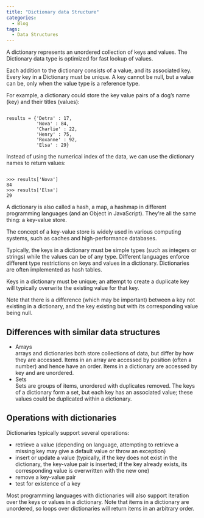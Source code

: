```yaml
---
title: "Dictionary data Structure"
categories:
  - Blog
tags:
  - Data Structures
---
```


A dictionary represents an unordered collection of keys and values. The Dictionary data type is optimized for fast lookup of values.

Each addition to the dictionary consists of a value, and its associated key. Every key in a Dictionary must be unique. A key cannot be null, but a value can be, only when the value type is a reference type.

For example, a dictionary could store the key value pairs of a dog’s name (key) and their titles (values):

<pre><code>
results = {'Detra' : 17,
           'Nova' : 84,
           'Charlie' : 22,
           'Henry' : 75,
           'Roxanne' : 92,
           'Elsa' : 29}
</code></pre>

Instead of using the numerical index of the data, we can use the dictionary names to return values: 

<pre><code>
>>> results['Nova']
84
>>> results['Elsa']
29
</code></pre>

A dictionary is also called a hash, a map, a hashmap in different programming languages (and an Object in JavaScript). They're all the same thing: a key-value store.

The concept of a key-value store is widely used in various computing systems, such as caches and high-performance databases.

Typically, the keys in a dictionary must be simple types (such as integers or strings) while the values can be of any type. Different languages enforce different type restrictions on keys and values in a dictionary. Dictionaries are often implemented as hash tables.

Keys in a dictionary must be unique; an attempt to create a duplicate key will typically overwrite the existing value for that key.

Note that there is a difference (which may be important) between a key not existing in a dictionary, and the key existing but with its corresponding value being null. 

<h2>Differences with similar data structures</h2>
<ul>
<li>Arrays<br>arrays and dictionaries both store collections of data, but differ by how they are accessed. Items in an array are accessed by position (often a number) and hence have an order. Items in a dictionary are accessed by key and are unordered.</li>

<li>Sets<br>Sets are groups of items, unordered with duplicates removed. The keys of a dictionary form a set, but each key has an associated value; these values could be duplicated within a dictionary.</li>
</ul>

<h2>Operations with dictionaries</h2>

Dictionaries typically support several operations:
<ul>
<li>retrieve a value (depending on language, attempting to retrieve a missing key may give a default value or throw an exception)</li>
<li>insert or update a value (typically, if the key does not exist in the dictionary, the key-value pair is inserted; if the key already exists, its corresponding value is overwritten with the new one)</li>
<li>remove a key-value pair</li>
<li>test for existence of a key</li>
</ul>

Most programming languages with dictionaries will also support iteration over the keys or values in a dictionary. Note that items in a dictionary are unordered, so loops over dictionaries will return items in an arbitrary order. 
